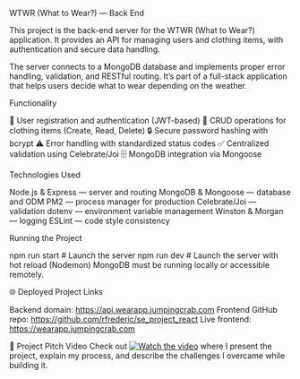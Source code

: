 WTWR (What to Wear?) — Back End

This project is the back-end server for the WTWR (What to Wear?) application.
It provides an API for managing users and clothing items, with authentication and secure data handling.

The server connects to a MongoDB database and implements proper error handling, validation, and RESTful routing.
It’s part of a full-stack application that helps users decide what to wear depending on the weather.

Functionality

👤 User registration and authentication (JWT-based)
👕 CRUD operations for clothing items (Create, Read, Delete)
🔒 Secure password hashing with bcrypt
⚠️ Error handling with standardized status codes
✅ Centralized validation using Celebrate/Joi
🗄️ MongoDB integration via Mongoose

Technologies Used

Node.js & Express — server and routing
MongoDB & Mongoose — database and ODM
PM2 — process manager for production
Celebrate/Joi — validation
dotenv — environment variable management
Winston & Morgan — logging
ESLint — code style consistency

Running the Project

npm run start # Launch the server
npm run dev # Launch the server with hot reload (Nodemon)
MongoDB must be running locally or accessible remotely.

🌐 Deployed Project Links

Backend domain: https://api.wearapp.jumpingcrab.com
Frontend GitHub repo: https://github.com/rfrederic/se_project_react
Live frontend: https://wearapp.jumpingcrab.com

🎥 Project Pitch Video
Check out [![Watch the video](https://img.youtube.com/vi/Zz0fwHh-5wM/0.jpg)](https://www.youtube.com/watch?v=Zz0fwHh-5wM) where I present the project, explain my process, and describe the challenges I overcame while building it.
